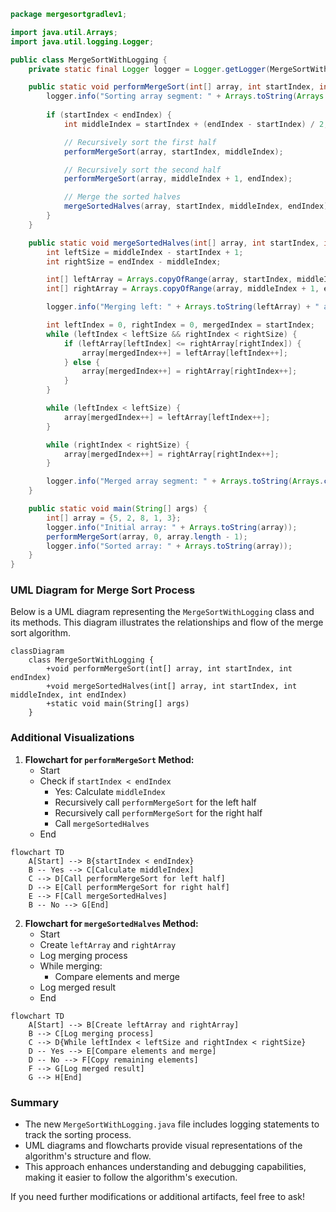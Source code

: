 

```java
package mergesortgradlev1;

import java.util.Arrays;
import java.util.logging.Logger;

public class MergeSortWithLogging {
    private static final Logger logger = Logger.getLogger(MergeSortWithLogging.class.getName());

    public static void performMergeSort(int[] array, int startIndex, int endIndex) {
        logger.info("Sorting array segment: " + Arrays.toString(Arrays.copyOfRange(array, startIndex, endIndex + 1)));
        
        if (startIndex < endIndex) {
            int middleIndex = startIndex + (endIndex - startIndex) / 2;

            // Recursively sort the first half
            performMergeSort(array, startIndex, middleIndex);

            // Recursively sort the second half
            performMergeSort(array, middleIndex + 1, endIndex);

            // Merge the sorted halves
            mergeSortedHalves(array, startIndex, middleIndex, endIndex);
        }
    }

    public static void mergeSortedHalves(int[] array, int startIndex, int middleIndex, int endIndex) {
        int leftSize = middleIndex - startIndex + 1;
        int rightSize = endIndex - middleIndex;

        int[] leftArray = Arrays.copyOfRange(array, startIndex, middleIndex + 1);
        int[] rightArray = Arrays.copyOfRange(array, middleIndex + 1, endIndex + 1);

        logger.info("Merging left: " + Arrays.toString(leftArray) + " and right: " + Arrays.toString(rightArray));

        int leftIndex = 0, rightIndex = 0, mergedIndex = startIndex;
        while (leftIndex < leftSize && rightIndex < rightSize) {
            if (leftArray[leftIndex] <= rightArray[rightIndex]) {
                array[mergedIndex++] = leftArray[leftIndex++];
            } else {
                array[mergedIndex++] = rightArray[rightIndex++];
            }
        }

        while (leftIndex < leftSize) {
            array[mergedIndex++] = leftArray[leftIndex++];
        }

        while (rightIndex < rightSize) {
            array[mergedIndex++] = rightArray[rightIndex++];
        }

        logger.info("Merged array segment: " + Arrays.toString(Arrays.copyOfRange(array, startIndex, endIndex + 1)));
    }

    public static void main(String[] args) {
        int[] array = {5, 2, 8, 1, 3};
        logger.info("Initial array: " + Arrays.toString(array));
        performMergeSort(array, 0, array.length - 1);
        logger.info("Sorted array: " + Arrays.toString(array));
    }
}
```

### UML Diagram for Merge Sort Process
Below is a UML diagram representing the `MergeSortWithLogging` class and its methods. This diagram illustrates the relationships and flow of the merge sort algorithm.

```mermaid
classDiagram
    class MergeSortWithLogging {
        +void performMergeSort(int[] array, int startIndex, int endIndex)
        +void mergeSortedHalves(int[] array, int startIndex, int middleIndex, int endIndex)
        +static void main(String[] args)
    }
```

### Additional Visualizations
1. **Flowchart for `performMergeSort` Method:**
   - Start
   - Check if `startIndex < endIndex`
     - Yes: Calculate `middleIndex`
     - Recursively call `performMergeSort` for the left half
     - Recursively call `performMergeSort` for the right half
     - Call `mergeSortedHalves`
   - End

```mermaid
flowchart TD
    A[Start] --> B{startIndex < endIndex}
    B -- Yes --> C[Calculate middleIndex]
    C --> D[Call performMergeSort for left half]
    D --> E[Call performMergeSort for right half]
    E --> F[Call mergeSortedHalves]
    B -- No --> G[End]
```

2. **Flowchart for `mergeSortedHalves` Method:**
   - Start
   - Create `leftArray` and `rightArray`
   - Log merging process
   - While merging:
     - Compare elements and merge
   - Log merged result
   - End

```mermaid
flowchart TD
    A[Start] --> B[Create leftArray and rightArray]
    B --> C[Log merging process]
    C --> D{While leftIndex < leftSize and rightIndex < rightSize}
    D -- Yes --> E[Compare elements and merge]
    D -- No --> F[Copy remaining elements]
    F --> G[Log merged result]
    G --> H[End]
```

### Summary
- The new `MergeSortWithLogging.java` file includes logging statements to track the sorting process.
- UML diagrams and flowcharts provide visual representations of the algorithm's structure and flow.
- This approach enhances understanding and debugging capabilities, making it easier to follow the algorithm's execution. 

If you need further modifications or additional artifacts, feel free to ask!
